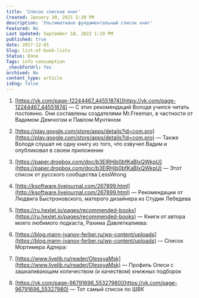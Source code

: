 ```yaml
---
title: 'Список списков книг'
Created: January 30, 2021 5:30 PM
description: 'Ультимативно фундаментальный список книг'
Featured: No
Last Updated: September 18, 2022 1:19 PM
published: true
date: 2017-12-01
Slug: list-of-book-lists
Status: Done
Tags: info consumption
_checkForUrl: Yes
archived: No
content_type: article
isEng: false
---
```


<!-- Однажды я полюбил книги и научился непрерывно читать их одну за другой. Понимание того, что чтение книг однозначно выгодно, пришло на рубеже 20 лет и это было результатом сознательных стараний.

С тех пор прошло четыре года. Теперь мне нравятся подборки книг созданные по какому-либо вдохновляющему принципу. Недавно составляя список из таких списков, он вспомнил, что лишь один так и не был получен. О нем и речь.

Я прочел «Как читать книги» Адлера. В конце автор дал массивный перечень хронологически отсортированных книг, которые назвал Великими и, пожалуй, они того заслуживают. Следовать по такому путеводителю с методологией рассчитанной на тщательный анализ — задача не из простых, и она была отложена на неопределенное время. Решил Володя читать Адлера после открытой встречи в Школе Великих Книг.

В этом посте отношение к ШВК нейтральное и важно то, что Володя не участвует в проекте. Он только хотел узнать, какие книги там читают и обсуждают. Программа проекта основывается на труде Адлера, но не строго. Из раза в раз она корректируется и дополняется. Факт того, что удавалось найти лишь 5-6 книг из программы только первого года, раздражал и подогревал интерес. Вероятно есть запрет на публикацию этих материалов.

Но случилось чудо. На прошлой неделе, после очередного обыска сети, Володя нашел полную программу Московской ШВК от 2016 года. Опубликовала его некая куратор Олеся в сервисе LiveLib. Честь и хвала Олесе. К тому же ее профиль на лайвлибе — кладезь полезных списков. Володя составил резервную версию программы Школы на всякий случай. Ссылка в конце. -->

<!-- # Список списков книг -->

1. [https://vk.com/page-12244467_44551874](https://vk.com/page-12244467_44551874) — С этих рекомендаций Володя учился читать постоянно. Они составлены создателями Mr.Freeman, в частности от Вадимом Демчогом и Павлом Мунтяном

2. [https://play.google.com/store/apps/details?id=com.pro](https://play.google.com/store/apps/details?id=com.pro) — Также Володя слушал не одну книгу из того, что озвучил Вадим и опубликовал в своем приложении
3. [https://paper.dropbox.com/doc/b3ElRHib0bfKaBlxQWkpU](https://paper.dropbox.com/doc/b3ElRHib0bfKaBlxQWkpU) — Этот список от русского сообщества LessWrong
4. [http://ksoftware.livejournal.com/267899.html](http://ksoftware.livejournal.com/267899.html) — Рекомендации от Людвига Быстроновского, матерого дизайнера из Студии Лебедева
5. [https://ru.hexlet.io/pages/recommended-books](https://ru.hexlet.io/pages/recommended-books) — Книги от автора моего любимого подкаста, Рахима Давлеткалиева:
6. [https://blog.mann-ivanov-ferber.ru/wp-content/uploads](https://blog.mann-ivanov-ferber.ru/wp-content/uploads) — Список Мортимера Адлера: 
7. [https://www.livelib.ru/reader/OlessyaMsk](https://www.livelib.ru/reader/OlessyaMsk) — Профиль Олеси с зашкаливающим количеством (и качеством) книжных подборок
8.  [https://vk.com/page-96791696_55327980](https://vk.com/page-96791696_55327980) — Тот самый список по ШВК